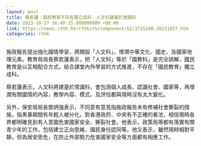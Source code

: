 ```yaml
---
layout: post
title: 蔡若蓮：國民教育不存在獨立成科　人文科建基於常識科
date: 2023-10-27 16:40:15.000000000 +08:00
link: https://news.rthk.hk/rthk/ch/component/k2/1725240-20231027.htm
categories: rthk
---
```


施政報告提出強化國情學習，將開設「人文科」，增潤中華文化、國史、及國家地理元素。教育局局長蔡若蓮表示，把「人文科」等於「國教科」是完全誤解，國民教育是以互相配合方式，結合課堂內外學習的方式推進，不存在「國民教育」獨立成科。

蔡若蓮表示，人文科將建基於常識科，會包涵個人成長、認識社會、國家等，再增潤有關國情的內容，教學內容、模式、及評估都與現時沒有太大變化。

另外，保安局局長鄧炳強表示，不同意有意見指施政報告未有修補社會撕裂的措施，指黑暴期間有年輕人被分化，對香港政府、中央有不正確的看法，相信現時各界都明確見到有人意圖危害國家安全、撕裂社會。他表示，政策局等都有落實有關青少年的工作，包括建立正向思維、國民身份認同等。他又表示，雖然現時相對平靜，但為居安思危，在防止外部勢力危害國家安全等方面都有相應工作。
